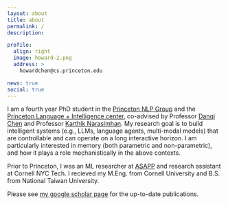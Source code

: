 ```yaml
---
layout: about
title: about
permalink: /
description:

profile:
  align: right
  image: howard-2.png
  address: >
    howardchen@cs.princeton.edu

news: true
social: true
---
```

I am a fourth year PhD student in the [Princeton NLP Group](https://nlp.cs.princeton.edu/) and the [Princeton Language + Intelligence center](https://pli.princeton.edu/), co-advised by Professor [Danqi Chen](https://www.cs.princeton.edu/~danqic/) and Professor [Karthik Narasimhan](https://www.cs.princeton.edu/~karthikn/).
My research goal is to build intelligent systems (e.g., LLMs, language agents, multi-modal models) that are controllable and can operate on a long interactive horizon.
I am particularly interested in memory (both parametric and non-parametric), and how it plays a role mechanistically in the above contexts.

Prior to Princeton, I was an ML researcher at [ASAPP](https://www.asapp.com/) and research assistant at Cornell NYC Tech. I recieved my M.Eng. from Cornell University and B.S. from National Taiwan University.

Please see [my google scholar page](https://scholar.google.com/citations?user=wsNa_W4AAAAJ&hl=en&authuser=3) for the up-to-date publications.

